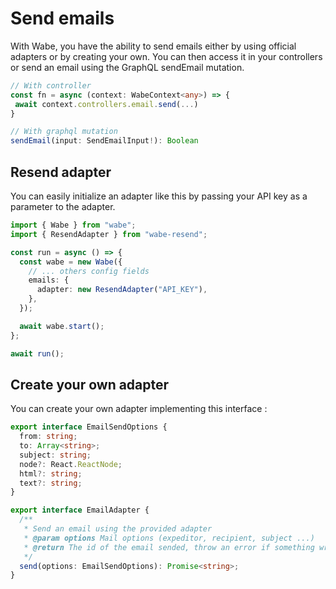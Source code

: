 # Send emails

With Wabe, you have the ability to send emails either by using official adapters or by creating your own. You can then access it in your controllers or send an email using the GraphQL sendEmail mutation.

```ts
// With controller
const fn = async (context: WabeContext<any>) => {
 await context.controllers.email.send(...)
}

// With graphql mutation
sendEmail(input: SendEmailInput!): Boolean
```

## Resend adapter

You can easily initialize an adapter like this by passing your API key as a parameter to the adapter.

```ts
import { Wabe } from "wabe";
import { ResendAdapter } from "wabe-resend";

const run = async () => {
  const wabe = new Wabe({
    // ... others config fields
    emails: {
      adapter: new ResendAdapter("API_KEY"),
    },
  });

  await wabe.start();
};

await run();
```

## Create your own adapter

You can create your own adapter implementing this interface :

```ts
export interface EmailSendOptions {
  from: string;
  to: Array<string>;
  subject: string;
  node?: React.ReactNode;
  html?: string;
  text?: string;
}

export interface EmailAdapter {
  /**
   * Send an email using the provided adapter
   * @param options Mail options (expeditor, recipient, subject ...)
   * @return The id of the email sended, throw an error if something wrong
   */
  send(options: EmailSendOptions): Promise<string>;
}
```
